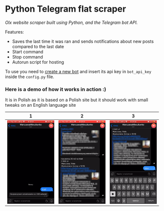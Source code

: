 # Python Telegram flat scraper
*Olx website scraper built using Python, and the Telegram bot API.*

Features:
- Saves the last time it was ran and sends notifications about new posts compared to the last date
- Start command
- Stop command
- Autorun script for hosting


To use you need to [create a new bot](https://core.telegram.org/bots#6-botfather) and insert its api key in `bot_api_key` inside the `config.py` file.

### Here is a demo of how it works in action :)
It is in Polish as it is based on a Polish site but it should work with small tweaks on an English language site

1 | 2 | 3
:-------------------------:|:-------------------------:|:-------------------------:
![Demo1](demo/demo1.png) | ![Demo2](demo/demo2.png) | ![Demo3](demo/demo3.png)
